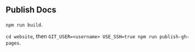 ## Publish Docs
`npm run build`.

`cd website`, then `GIT_USER=<username> USE_SSH=true npm run publish-gh-pages`.
